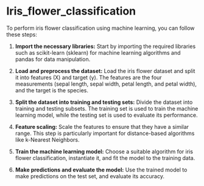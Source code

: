 # Iris_flower_classification
To perform iris flower classification using machine learning, you can follow these steps:

1. **Import the necessary libraries:** Start by importing the required libraries such as scikit-learn (sklearn) for machine learning algorithms and pandas for data manipulation.

2. **Load and preprocess the dataset:** Load the iris flower dataset and split it into features (X) and target (y). The features are the four measurements (sepal length, sepal width, petal length, and petal width), and the target is the species.

3. **Split the dataset into training and testing sets:** Divide the dataset into training and testing subsets. The training set is used to train the machine learning model, while the testing set is used to evaluate its performance.


4. **Feature scaling:** Scale the features to ensure that they have a similar range. This step is particularly important for distance-based algorithms like k-Nearest Neighbors.

5. **Train the machine learning model:** Choose a suitable algorithm for iris flower classification, instantiate it, and fit the model to the training data.

6. **Make predictions and evaluate the model:** Use the trained model to make predictions on the test set, and evaluate its accuracy.


